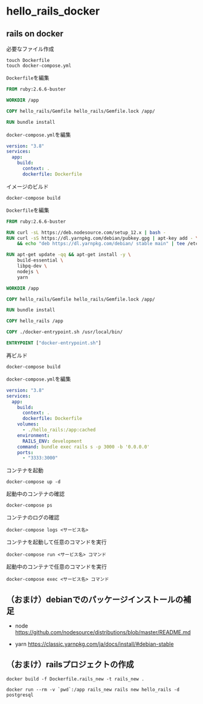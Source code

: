 # hello_rails_docker

## rails on docker

必要なファイル作成

```
touch Dockerfile
touch docker-compose.yml
```

`Dockerfile`を編集

```dockerfile
FROM ruby:2.6.6-buster

WORKDIR /app

COPY hello_rails/Gemfile hello_rails/Gemfile.lock /app/

RUN bundle install
```

`docker-compose.yml`を編集

```yml
version: "3.8"
services:
  app:
    build:
      context: .
      dockerfile: Dockerfile
```

イメージのビルド

```
docker-compose build
```

`Dockerfile`を編集

```dockerfile
FROM ruby:2.6.6-buster

RUN curl -sL https://deb.nodesource.com/setup_12.x | bash -
RUN curl -sS https://dl.yarnpkg.com/debian/pubkey.gpg | apt-key add - \
	&& echo "deb https://dl.yarnpkg.com/debian/ stable main" | tee /etc/apt/sources.list.d/yarn.list

RUN apt-get update -qq && apt-get install -y \
	build-essential \
	libpq-dev \
	nodejs \
	yarn

WORKDIR /app

COPY hello_rails/Gemfile hello_rails/Gemfile.lock /app/

RUN bundle install

COPY hello_rails /app

COPY ./docker-entrypoint.sh /usr/local/bin/

ENTRYPOINT ["docker-entrypoint.sh"]

```

再ビルド

```
docker-compose build
```

`docker-compose.yml`を編集

```yml
version: "3.8"
services:
  app:
    build:
      context: .
      dockerfile: Dockerfile
    volumes:
      - ./hello_rails:/app:cached
    environment:
      RAILS_ENV: development
    command: bundle exec rails s -p 3000 -b '0.0.0.0'
    ports:
      - "3333:3000"
```

コンテナを起動

```
docker-compose up -d
```

起動中のコンテナの確認

```
docker-compose ps
```

コンテナのログの確認

```
docker-compose logs <サービス名>
```

コンテナを起動して任意のコマンドを実行

```
docker-compose run <サービス名> コマンド
```

起動中のコンテナで任意のコマンドを実行

```
docker-compose exec <サービス名> コマンド
```

## （おまけ）debianでのパッケージインストールの補足

- node
https://github.com/nodesource/distributions/blob/master/README.md

- yarn
https://classic.yarnpkg.com/ja/docs/install/#debian-stable

## （おまけ）railsプロジェクトの作成

```
docker build -f Dockerfile.rails_new -t rails_new .
```

```
docker run --rm -v `pwd`:/app rails_new rails new hello_rails -d postgresql
```
